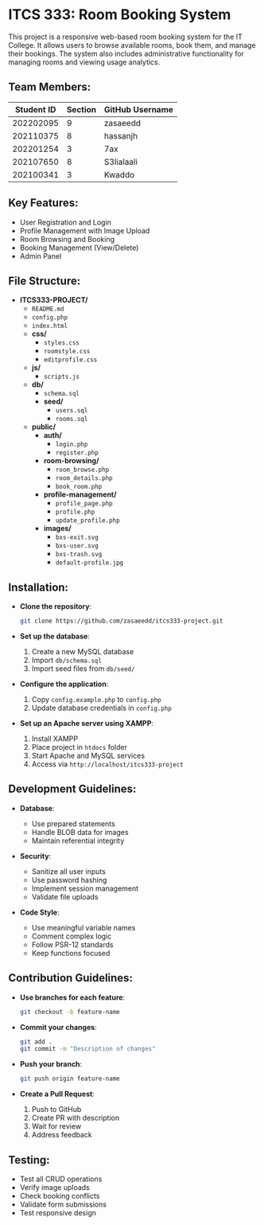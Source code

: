 # ITCS 333: Room Booking System

This project is a responsive web-based room booking system for the IT College. It allows users to browse available rooms, book them, and manage their bookings. The system also includes administrative functionality for managing rooms and viewing usage analytics.

## Team Members:

| Student ID  | Section | GitHub Username  |
|-------------|---------|------------------|
| 202202095   | 9       | zasaeedd         |
| 202110375   | 8       | hassanjh         |
| 202201254   | 3       | 7ax              |
| 202107650   | 8       | S3lialaali       |
| 202100341   | 3       | Kwaddo           |

## Key Features:
- User Registration and Login
- Profile Management with Image Upload
- Room Browsing and Booking
- Booking Management (View/Delete)
- Admin Panel

## File Structure:
- **ITCS333-PROJECT/**
  - `README.md`
  - `config.php`
  - `index.html`
  - **css/**
    - `styles.css`
    - `roomstyle.css`
    - `editprofile.css`
  - **js/**
    - `scripts.js`
  - **db/**
    - `schema.sql`
    - **seed/**
      - `users.sql`
      - `rooms.sql`
  - **public/**
    - **auth/**
      - `login.php`
      - `register.php`
    - **room-browsing/**
      - `room_browse.php`
      - `room_details.php`
      - `book_room.php`
    - **profile-management/**
      - `profile_page.php`
      - `profile.php`
      - `update_profile.php`
    - **images/**
      - `bxs-exit.svg`
      - `bxs-user.svg`
      - `bxs-trash.svg`
      - `default-profile.jpg`

## Installation:
- **Clone the repository**:  
  ```bash
  git clone https://github.com/zasaeedd/itcs333-project.git
  ```

- **Set up the database**:
  1. Create a new MySQL database
  2. Import `db/schema.sql`
  3. Import seed files from `db/seed/`

- **Configure the application**:
  1. Copy `config.example.php` to `config.php`
  2. Update database credentials in `config.php`

- **Set up an Apache server using XAMPP**:
  1. Install XAMPP
  2. Place project in `htdocs` folder
  3. Start Apache and MySQL services
  4. Access via `http://localhost/itcs333-project`

## Development Guidelines:
- **Database**:
  - Use prepared statements
  - Handle BLOB data for images
  - Maintain referential integrity

- **Security**:
  - Sanitize all user inputs
  - Use password hashing
  - Implement session management
  - Validate file uploads

- **Code Style**:
  - Use meaningful variable names
  - Comment complex logic
  - Follow PSR-12 standards
  - Keep functions focused

## Contribution Guidelines:
- **Use branches for each feature**:  
  ```bash
  git checkout -b feature-name
  ```

- **Commit your changes**:  
  ```bash
  git add .
  git commit -m "Description of changes"
  ```

- **Push your branch**:  
  ```bash
  git push origin feature-name
  ```

- **Create a Pull Request**:
  1. Push to GitHub
  2. Create PR with description
  3. Wait for review
  4. Address feedback

## Testing:
- Test all CRUD operations
- Verify image uploads
- Check booking conflicts
- Validate form submissions
- Test responsive design
